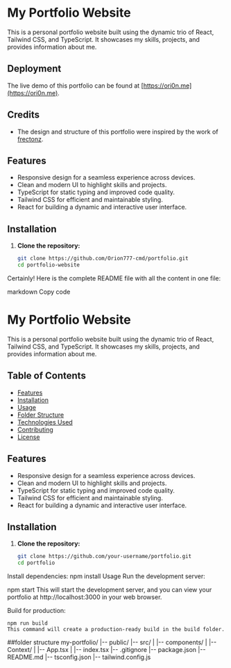 # My Portfolio Website

This is a personal portfolio website built using the dynamic trio of React, Tailwind CSS, and TypeScript. It showcases my skills, projects, and provides information about me.

## Deployment

The live demo of this portfolio can be found at [https://ori0n.me](https://ori0n.me).

## Credits

- The design and structure of this portfolio were inspired by the work of [frectonz](https://github.com/frectonz). 
## Features

- Responsive design for a seamless experience across devices.
- Clean and modern UI to highlight skills and projects.
- TypeScript for static typing and improved code quality.
- Tailwind CSS for efficient and maintainable styling.
- React for building a dynamic and interactive user interface.

## Installation

1. **Clone the repository:**

   ```bash
   git clone https://github.com/Orion777-cmd/portfolio.git
   cd portfolio-website

   
Certainly! Here is the complete README file with all the content in one file:

markdown
Copy code
# My Portfolio Website

This is a personal portfolio website built using the dynamic trio of React, Tailwind CSS, and TypeScript. It showcases my skills, projects, and provides information about me.

## Table of Contents

- [Features](#features)
- [Installation](#installation)
- [Usage](#usage)
- [Folder Structure](#folder-structure)
- [Technologies Used](#technologies-used)
- [Contributing](#contributing)
- [License](#license)

## Features

- Responsive design for a seamless experience across devices.
- Clean and modern UI to highlight skills and projects.
- TypeScript for static typing and improved code quality.
- Tailwind CSS for efficient and maintainable styling.
- React for building a dynamic and interactive user interface.

## Installation

1. **Clone the repository:**

   ```bash
   git clone https://github.com/your-username/portfolio.git
   cd portfolio
Install dependencies:
    npm install
Usage
Run the development server:

npm start
    This will start the development server, and you can view your portfolio at http://localhost:3000 in your web browser.

Build for production:


    npm run build
    This command will create a production-ready build in the build folder.

##folder structure 
my-portfolio/
|-- public/
|-- src/
|   |-- components/
|   |-- Context/
|   |-- App.tsx
|   |-- index.tsx
|-- .gitignore
|-- package.json
|-- README.md
|-- tsconfig.json
|-- tailwind.config.js
